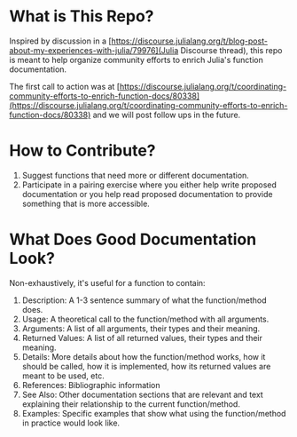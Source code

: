 # What is This Repo?

Inspired by discussion in a [https://discourse.julialang.org/t/blog-post-about-my-experiences-with-julia/79976](Julia Discourse thread), this repo is meant to help organize community efforts to enrich Julia's function documentation.

The first call to action was at [https://discourse.julialang.org/t/coordinating-community-efforts-to-enrich-function-docs/80338](https://discourse.julialang.org/t/coordinating-community-efforts-to-enrich-function-docs/80338) and we will post follow ups in the future.

# How to Contribute?

1. Suggest functions that need more or different documentation.
2. Participate in a pairing exercise where you either help write proposed documentation or you help read proposed documentation to provide something that is more accessible.

# What Does Good Documentation Look?

Non-exhaustively, it's useful for a function to contain:

1. Description: A 1-3 sentence summary of what the function/method does.
2. Usage: A theoretical call to the function/method with all arguments.
3. Arguments: A list of all arguments, their types and their meaning.
4. Returned Values: A list of all returned values, their types and their meaning.
5. Details: More details about how the function/method works, how it should be called, how it is implemented, how its returned values are meant to be used, etc.
6. References: Bibliographic information
7. See Also: Other documentation sections that are relevant and text explaining their relationship to the current function/method.
8. Examples: Specific examples that show what using the function/method in practice would look like.
